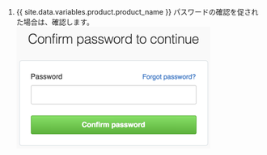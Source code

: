 1. {{ site.data.variables.product.product_name }} パスワードの確認を促された場合は、確認します。 ![sudo モードダイアログ](/assets/images/help/settings/sudo_mode_popup.png)